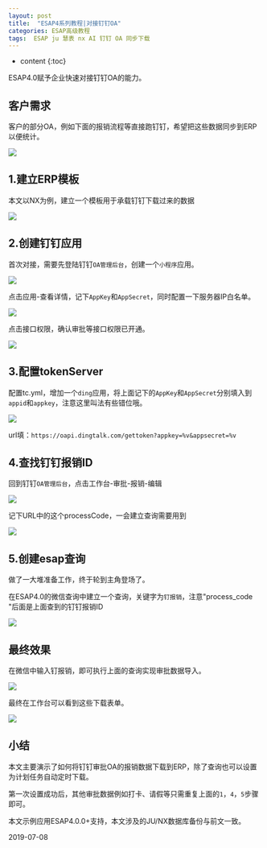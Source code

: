 ```yaml
---
layout: post
title:  "ESAP4系列教程|对接钉钉OA"
categories: ESAP高级教程
tags:  ESAP ju 慧表 nx AI 钉钉 OA 同步下载
---
```


* content
{:toc}

ESAP4.0赋予企业快速对接钉钉OA的能力。

## 客户需求

客户的部分OA，例如下面的报销流程等直接跑钉钉，希望把这些数据同步到ERP以便统计。

![](/img/esap4a2-1.png)

## 1.建立ERP模板

本文以NX为例，建立一个模板用于承载钉钉下载过来的数据

![](/img/esap4a2-0.png)

## 2.创建钉钉应用

首次对接，需要先登陆钉钉`OA管理后台`，创建一个`小程序`应用。

![](/img/esap4a2-2.png)

点击应用-查看详情，记下`AppKey`和`AppSecret`，同时配置一下服务器IP白名单。

![](/img/esap4a2-3.png)

点击接口权限，确认审批等接口权限已开通。

![](/img/esap4a2-4.png)

## 3.配置tokenServer

配置tc.yml，增加一个`ding`应用，将上面记下的`AppKey`和`AppSecret`分别填入到`appid`和`appkey`，注意这里叫法有些错位哦。

![](/img/esap4a2-5.png)

url填：`https://oapi.dingtalk.com/gettoken?appkey=%v&appsecret=%v`

## 4.查找钉钉报销ID

回到钉钉`OA管理后台`，点击工作台-审批-报销-编辑

![](/img/esap4a2-6.png)

记下URL中的这个processCode，一会建立查询需要用到

![](/img/esap4a2-7.png)

## 5.创建esap查询

做了一大堆准备工作，终于轮到主角登场了。

在ESAP4.0的微信查询中建立一个查询，关键字为`钉报销`，注意"process_code "后面是上面查到的钉钉报销ID

![](/img/esap4a2-8.png)

## 最终效果

在微信中输入钉报销，即可执行上面的查询实现审批数据导入。

![](/img/esap4a2-9.png)

最终在工作台可以看到这些下载表单。

![](/img/esap4a2-10.png)

## 小结
本文主要演示了如何将钉钉审批OA的报销数据下载到ERP，除了查询也可以设置为计划任务自动定时下载。

第一次设置成功后，其他审批数据例如打卡、请假等只需重复上面的`1`，`4`，`5`步骤即可。

本文示例应用ESAP4.0.0+支持，本文涉及的JU/NX数据库备份与前文一致。

2019-07-08